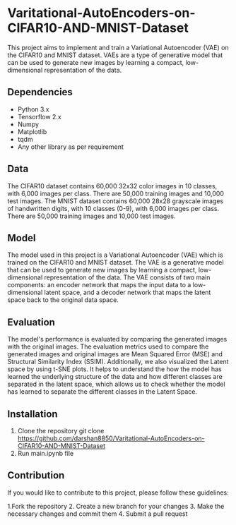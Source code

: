 # Varitational-AutoEncoders-on-CIFAR10-AND-MNIST-Dataset

This project aims to implement and train a Variational Autoencoder (VAE) on the CIFAR10 and MNIST dataset. VAEs are a type of generative model that can be used to generate new images by learning a compact, low-dimensional representation of the data.

## Dependencies
  * Python 3.x
  * Tensorflow 2.x
  * Numpy
  * Matplotlib
  * tqdm
  * Any other library as per requirement
  
## Data
The CIFAR10 dataset contains 60,000 32x32 color images in 10 classes, with 6,000 images per class. There are 50,000 training images and 10,000 test images. The MNIST dataset contains 60,000 28x28 grayscale images of handwritten digits, with 10 classes (0-9), with 6,000 images per class. There are 50,000 training images and 10,000 test images.

## Model
The model used in this project is a Variational Autoencoder (VAE) which is trained on the CIFAR10 and MNIST dataset. The VAE is a generative model that can be used to generate new images by learning a compact, low-dimensional representation of the data. The VAE consists of two main components: an encoder network that maps the input data to a low-dimensional latent space, and a decoder network that maps the latent space back to the original data space.

## Evaluation
The model's performance is evaluated by comparing the generated images with the original images. The evaluation metrics used to compare the generated images and original images are Mean Squared Error (MSE) and Structural Similarity Index (SSIM). 
Additionally, we also visualized the Latent space by using t-SNE plots. It helps to understand the how the model has learned the underlying structure of the data and how different classes are separated in the latent space, which allows us to check whether the model has learned to separate the different classes in the Latent Space.

## Installation
 1. Clone the repository
 git clone https://github.com/darshan8850/Varitational-AutoEncoders-on-CIFAR10-AND-MNIST-Dataset
 3. Run main.ipynb file
 
 ## Contribution
If you would like to contribute to this project, please follow these guidelines:

  1.Fork the repository
  2. Create a new branch for your changes 
  3. Make the necessary changes and commit them
  4. Submit a pull request
   
